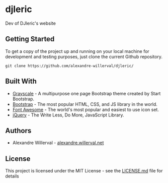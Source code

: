 # djleric

Dev of DJleric's website

## Getting Started

To get a copy of the project up and running on your local machine for 
development and testing purposes, just clone the current Github repository.
```
git clone https://github.com/alexandre-willerval/djleric/
```

## Built With

* [Grayscale](https://github.com/BlackrockDigital/startbootstrap-grayscale) - 
A multipurpose one page Bootstrap theme created by Start Bootstrap.
* [Bootstrap](https://getbootstrap.com/) - The most popular HTML, CSS, and JS library in the world.
* [Font Awesome](https://fontawesome.com/) - The world's most popular and easiest to use icon set.
* [jQuery](https://jquery.com/) - The Write Less, Do More, JavaScript Library.

## Authors

* Alexandre Willerval - [alexandre.willerval.net](http://alexandre.willerval.net/)

## License

This project is licensed under the MIT License - see the [LICENSE.md](LICENSE.md) file for details

